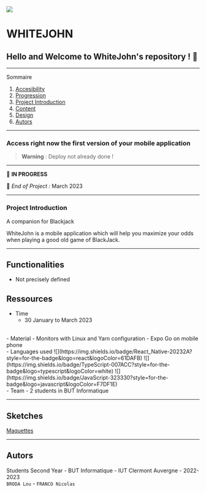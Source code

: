 ![](images_readme/Banniere_WhiteJohn.png)   

# **WHITEJOHN**

## Hello and Welcome to WhiteJohn's repository ! 👋

*******

Sommaire 
 1. [Accesibility](#acces)
 2. [Progression](#progression)
 3. [Project Introduction](#presentation)
 4. [Content](#contenu)
 5. [Design](#conception)
 6. [Autors](#auteurs)

*******

<div id='acces'/>

### Access right now the first version of your mobile application

> **Warning** : Deploy not already done !  

*******
<div id='progression'/>

🚧  __IN PROGRESS__

📆  _End of Project :_ March 2023 

*******

<div id='presentation'/>

### **Project Introduction**

A companion for Blackjack      

WhiteJohn is a mobile application which will help you maximize your odds when playing a good old game of BlackJack.    

*******

<div id='contenu'/>

## Functionalities

- Not precisely defined

## Ressources

- Time
    - 30 January to March 2023    
</br>
- Material
    - Monitors with Linux and Yarn configuration   
    - Expo Go on mobile phone   
</br>          
- Languages used       
    ![](https://img.shields.io/badge/React_Native-20232A?style=for-the-badge&logo=react&logoColor=61DAFB)   
    ![](https://img.shields.io/badge/TypeScript-007ACC?style=for-the-badge&logo=typescript&logoColor=white)     
    ![](https://img.shields.io/badge/JavaScript-323330?style=for-the-badge&logo=javascript&logoColor=F7DF1E)   
    
</br> 
- Team 
    - 2 students in BUT Informatique

*******

<div id='conception'/>

## Sketches

[Maquettes](https://www.canva.com/design/DAFY2ryev9M/G4miZcC6bDw0IBEqXj71dw/view?utm_content=DAFY2ryev9M&utm_campaign=designshare&utm_medium=link&utm_source=publishsharelink)

*******

<div id='auteurs'/>

## Autors

Students Second Year - BUT Informatique - IUT Clermont Auvergne - 2022-2023   
`BRODA Lou` - `FRANCO Nicolas`
